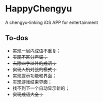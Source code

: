 # HappyChengyu

A chengyu-linking iOS APP for entertainment

## To-dos

- ~~实现一局内成语不重复；~~
- ~~实现不区分声调；~~
- ~~去除四字以外的成语；~~
- ~~实现人机对战的模式；~~
- 实现提示功能和界面；
- 实现游戏结束界面；
- 找不到下一个自动显示新的；
- ~~实现成语大全；~~